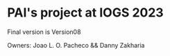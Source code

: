 # PAI's project at IOGS 2023 

Final version is Version08

Owners: Joao L. O. Pacheco && Danny Zakharia 

